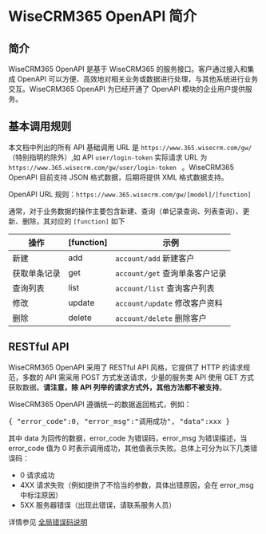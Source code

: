 # WiseCRM365 OpenAPI 简介 #

## 简介 ##
WiseCRM365 OpenAPI 是基于 WiseCRM365 的服务接口。客户通过接入和集成 OpenAPI 可以方便、高效地对相关业务或数据进行处理，与其他系统进行业务交互。WiseCRM365 OpenAPI 为已经开通了 OpenAPI 模块的企业用户提供服务。

## 基本调用规则 ##
本文档中列出的所有 API 基础调用 URL 是 `https://www.365.wisecrm.com/gw/` （特别指明的除外）,如 API `user/login-token` 实际请求 URL 为 `https://www.365.wisecrm.com/gw/user/login-token ` 。WiseCRM365 OpenAPI 目前支持 JSON 格式数据，后期将提供 XML 格式数据支持。

OpenAPI URL 规则：`https://www.365.wisecrm.com/gw/[model]/[function]`

通常，对于业务数据的操作主要包含新建、查询（单记录查询、列表查询）、更新、删除，其对应的 `[function]` 如下

<table>
<thead>
	<tr>
		<th>操作</th>
		<th>[function]</th>
		<th>示例</th>
	</tr>
</thead>
<tbody>
	<tr>
		<td>新建</td>
		<td>add</td>
		<td><code>account/add</code> 新建客户</td>
	</tr>
	<tr>
		<td>获取单条记录</td>
		<td>get</td>
		<td><code>account/get</code> 查询单条客户记录</td>
	</tr>
	<tr>
		<td>查询列表</td>
		<td>list</td>
		<td><code>account/list</code> 查询客户列表</td>
	</tr>
	<tr>
		<td>修改</td>
		<td>update</td>
		<td><code>account/update</code> 修改客户资料</td>
	</tr>
	<tr>
		<td>删除</td>
		<td>delete</td>
		<td><code>account/delete</code> 删除客户</td>
	</tr>
</tbody>
</table>


## RESTful API ##
WiseCRM365 OpenAPI 采用了 RESTful API 风格，它提供了 HTTP 的请求规范，多数的 API 需采用 POST 方式发送请求，少量的服务类 API 使用 GET 方式获取数据。**请注意，除 API 列举的请求方式外，其他方法都不被支持**。

WiseCRM365 OpenAPI 遵循统一的数据返回格式，例如：

<pre>
{ "error_code":0, "error_msg":"调用成功", "data":xxx }
</pre>

其中 data 为回传的数据，error\_code 为错误码，error\_msg 为错误描述，当 error\_code 值为 0 时表示调用成功，其他值表示失败。总体上可分为以下几类错误码：

- 0 请求成功
- 4XX 请求失败（例如提供了不恰当的参数，具体出错原因，会在 error\_msg 中标注原因）
- 5XX 服务器错误（出现此错误，请联系服务人员）

详情参见 [全局错误码说明](error-code.html)